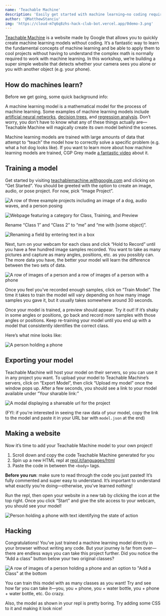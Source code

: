 ```yaml
---
name: 'Teachable Machine'
description: 'Easily get started with machine learning—no coding required'
author: '@MatthewStanciu'
img: 'https://cloud-m7q6q8zhs-hack-club-bot.vercel.app/0demo-3.png'
---
```


[Teachable Machine](https://teachablemachine.withgoogle.com) is a website made by Google that allows you to quickly create machine learning models without coding. It’s a fantastic way to learn the fundamental concepts of machine learning and be able to apply them to cool projects without having to understand the complex math is normally required to work with machine learning. In this workshop, we’re building a super simple website that detects whether your camera sees you alone or you with another object (e.g. your phone).

## How do machines learn?

Before we get going, some quick background info:

A machine learning model is a mathematical model for the process of machine learning. Some examples of machine learning models include [artificial neural networks](https://en.wikipedia.org/wiki/Artificial_neural_network), [decision trees](https://en.wikipedia.org/wiki/Decision_tree_learning), and [regression analysis](https://en.wikipedia.org/wiki/Regression_analysis). Don’t worry, you don’t have to know what any of these things actually are—Teachable Machine will magically create its own model behind the scenes.

Machine learning models are trained with large amounts of data that attempt to “teach” the model how to correctly solve a specific problem (e.g. what a hot dog looks like). If you want to learn more about how machine learning models are trained, CGP Grey made [a fantastic video](https://youtu.be/R9OHn5ZF4Uo) about it.

## Training a model

Get started by visiting [teachablemachine.withgoogle.com](https://teachablemachine.withgoogle.com) and clicking on “Get Started”. You should be greeted with the option to create an image, audio, or pose project. For now, pick “Image Project”.

![A row of three example projects including an image of a dog, audio waves, and a person posing](https://cloud-3r9r82ylx-hack-club-bot.vercel.app/7homepage.jpg)

![Webpage featuring a category for Class, Training, and Preview](https://cloud-3r9r82ylx-hack-club-bot.vercel.app/6imageproject.png)

Rename “Class 1” and “Class 2” to “me” and “me with [some object]”.

![Renaming a field by entering text in a box](https://cloud-3r9r82ylx-hack-club-bot.vercel.app/8renameclass.gif)

Next, turn on your webcam for each class and click “Hold to Record” until you have a few hundred image samples recorded. You want to take as many pictures and capture as many angles, positions, etc. as you possibly can. The more data you have, the better your model will learn the difference between the two sets of data.

![A row of images of a person and a row of images of a person with a phone](https://cloud-3r9r82ylx-hack-club-bot.vercel.app/5imagesamples.png)

Once you feel you’ve recorded enough samples, click on “Train Model”. The time it takes to train the model will vary depending on how many image samples you gave it, but it usually takes somewhere around 30 seconds.

Once your model is trained, a preview should appear. Try it out! If it’s shaky in some angles or positions, go back and record more samples with those angles or positions. Keep re-training your model until you end up with a model that consistently identifies the correct class.

Here’s what mine looks like:

![A person holding a phone](https://cloud-3r9r82ylx-hack-club-bot.vercel.app/4model.gif)

## Exporting your model

Teachable Machine will host your model on their servers, so you can use it in any project you want. To upload your model to Teachable Machine’s servers, click on “Export Model”, then click “Upload my model” once the window pops up. After a few seconds, you should see a link to your model available under “Your sharable link:”

![A modal displaying a shareable url for the project](https://cloud-3r9r82ylx-hack-club-bot.vercel.app/9uploadedmodel.png)

(FYI: if you’re interested in seeing the raw data of your model, copy the link to the model and paste it in your URL bar with `model.json` at the end)

## Making a website

Now it’s time to add your Teachable Machine model to your own project!

1. Scroll down and copy the code Teachable Machine generated for you
2. Spin up a new HTML repl at [repl.it/languages/html](https://repl.it/languages/html)
3. Paste the code in between the `<body>` tags.

**Before you run**: make sure to read through the code you just pasted! It’s fully commented and super easy to understand. It’s important to understand what exactly you’re doing—otherwise, you’ve learned nothing!

Run the repl, then open your website in a new tab by clicking the icon at the top right. Once you click “Start” and give the site access to your webcam, you should see your model!

![Person holding a phone with text identifying the state of action](https://cloud-3r9r82ylx-hack-club-bot.vercel.app/3finalmodel.png)

## Hacking

Congratulations! You’ve just trained a machine learning model directly in your browser without writing any code. But your journey is far from over—there are endless ways you can take this project further. Did you notice the “Add a class” button below your two original classes?

![A row of images of a person holding a phone and an option to "Add a Class" at the bottom](https://cloud-3r9r82ylx-hack-club-bot.vercel.app/0add-a-class.png)

You can train this model with as many classes as you want! Try and see how far you can take it—you, you + phone, you + water bottle, you + phone + water bottle, etc. Go crazy.

Also, the model as shown in your repl is pretty boring. Try adding some CSS to it and making it look nice!
